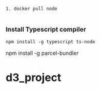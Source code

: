 ```
1. docker pull node


```
### Install Typescript compiler
```
npm install -g typescript ts-node
```

npm install -g parcel-bundler

# d3_project
